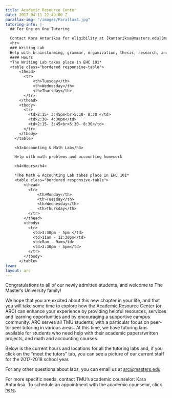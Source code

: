 ```yaml
---
title: Academic Resource Center
date: 2017-04-11 22:49:00 Z
parallax-img: "/images/Parallax4.jpg"
tutoring-info: |-
  ## For One on One Tutoring

  Contact Kara Antariksa for eligibility at [kantariksa@masters.edu](mailto:kantariksa@masters.edu)
  <hr>
  ### Writing Lab
  Help with brainstorming, grammar, organization, thesis, research, and development
  #### Hours
  *The Writing Lab takes place in EHC 101*
  <table class="bordered responsive-table">
      <thead>
        <tr>
            <th>Tuesday</th>
            <th>Wednesday</th>
            <th>Thursday</th>
        </tr>
      </thead>
      <tbody>
        <tr>
          <td>2:15- 3:45pm<br>5:30- 8:30 </td>
          <td>2:30- 4:30pm</td>
          <td>2:15- 3:45<br>5:30- 8:30</td>
        </tr>
      </tbody>
    </table>

    <h3>Accounting & Math Lab</h3>

    Help with math problems and accounting homework

    <h4>Hours</h4>

    *The Math & Accounting Lab takes place in EHC 101*
    <table class="bordered responsive-table">
        <thead>
          <tr>
              <th>Monday</th>
              <th>Tuesday</th>
              <th>Wednesday</th>
              <th>Thursday</th>
          </tr>
        </thead>
        <tbody>
          <tr>
            <td>3:30pm - 5pm </td>
            <td>11am - 12:30pm</td>
            <td>8am - 9am</td>
            <td>3:30pm - 5pm</td>
          </tr>
        </tbody>
      </table>
team: 
layout: arc
---
```


Congratulations to all of our newly admitted students, and welcome to The Master’s University family!

We hope that you are excited about this new chapter in your life, and that you will take some time to explore how the Academic Resource Center (or ARC) can enhance your experience by providing helpful resources, services and learning opportunities and by encouraging a supportive campus community. ARC serves all TMU students, with a particular focus on peer-to-peer tutoring in various areas. At this time, we have tutoring labs available for students who need help with their academic papers/written projects, and math and accounting courses.

Below is the current hours and locations for all the tutoring labs and, if you click on the “meet the tutors” tab, you can see a picture of our current staff for the 2017-2018 school year.

For any other questions about labs, you can email us at [arc@masters.edu](mailto:arc@masters.edu)

For more specific needs, contact TMU’s academic counselor: Kara Antariksa. To schedule an appointment with the academic counselor, click [here](http://www.masters.edu/academiccounseling).